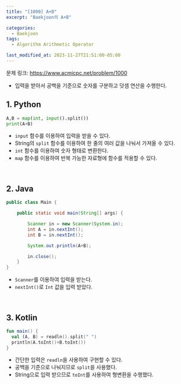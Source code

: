 ```yaml
---
title: "[1000] A+B"
excerpt: "Baekjoon의 A+B"

categories:
  - Baekjoon
tags:
  - Algorithm Arithmetic Operator

last_modified_at: 2023-11-27T21:51:00-05:00
---
```


문제 링크: https://www.acmicpc.net/problem/1000

- 입력을 받아서 공백을 기준으로 숫자를 구분하고 덧셈 연산을 수행한다.

## 1. Python

```python
A,B = map(int, input().split())
print(A+B)
```

- `input` 함수를 이용하여 입력을 받을 수 있다.
- String의 `split` 함수를 이용하여 한 줄의 여러 값을 나눠서 가져올 수 있다.
- `int` 함수를 이용하여 숫자 형태로 변환한다.
- `map` 함수를 이용하여 반복 가능한 자료형에 함수를 적용할 수 있다.

<br>

## 2. Java

```java
public class Main {

	public static void main(String[] args) {

		Scanner in = new Scanner(System.in);
		int A = in.nextInt();
		int B = in.nextInt();

		System.out.println(A+B);

		in.close();
	}
}
```

- `Scanner`를 이용하여 입력을 받는다.
- `nextInt()`로 `Int` 값을 입력 받았다.

<br>

## 3. Kotlin

```kotlin
fun main() {
  val (A, B) = readln().split(" ")
  println(A.toInt()+B.toInt())
}
```

- 간단한 입력은 `readln`을 사용하여 구현할 수 있다.
- 공백을 기준으로 나눠지므로 `split`을 사용했다.
- String으로 입력 받으므로 `toInt`를 사용하여 형변환을 수행했다.
